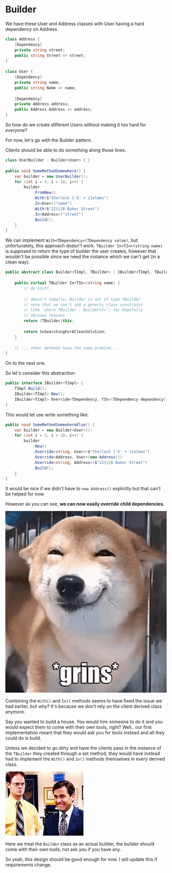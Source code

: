 # Builder

We have these User and Address classes with User having a hard dependency on Address.

```csharp
class Address {
    [Dependency]
    private string street;
    public string Street => street;
}

class User {
    [Dependency]
    private string name;
    public string Name => name;

    [Dependency]
    private Address address;
    public Address Address => address;
}
```

So how do we create different Users without making it too hard for _everyone_?

For now, let's go with the Builder pattern.

Clients should be able to do something along those lines.

```csharp
class UserBuilder : Builder<User> { }

public void SomeMethodSomewhere() {
    var builder = new UserBuilder();
    for (int i = 1; i < 10; i++) {
        builder
            .FromNew()
            .With($"Sherlock {'G' + i}olmes")
            .In<User>("name")
            .With($"22{i}B Baker Street")
            .In<Address>("street")
            .Build();
    }
}
```

We can implement `With<TDependency>(TDependency value)`, but unfortunately, this approach doesn't work.
`TBuilder In<TIn>(string name)` is supposed to return the type of builder the user creates, however that wouldn't be possible since we need the instance which we can't get (in a clean way).

```csharp
public abstract class Builder<TImpl, TBuilder> : IBuilder<TImpl, TBuilder> {

    public virtual TBuilder In<TIn>(string name) {
        // do stuff..

        // doesn't compile, Builder is not of type TBuilder
        // note that we can't add a generic class constraint
        // like `where TBuilder : Builder<?>`; for hopefully
        // obvious reasons
        return (TBuilder)this;

        return toSearchingForACleanSolution;
    }

    // ... other methods have the same problem...
}
```

On to the next one.

So let's consider this abstraction:

```csharp
public interface IBuilder<TImpl> {
    TImpl Build();
    IBuilder<TImpl> New();
    IBuilder<TImpl> Override<TDependency, TIn>(TDependency dependency);
}
```

This would let use write something like:

```csharp
public void SomeMethodSomewhereElse() {
    var builder = new Builder<User>();
    for (int i = 1; i < 10; i++) {
        builder
            .New()
            .Override<string, User>($"Sherlock {'G' + i}olmes")
            .Override<Address, User>(new Address())
            .Override<string, Address>($"22{i}B Baker Street")
            .Build();
    }
}
```

It would be nice if we didn't have to ```new Address()``` explicitly but that can't be helped for now.

However as you can see, **we can now easily override child dependencies.**

![YAY!](../assets/excited.gif)

Combining the ```With()``` and ```In()``` methods seems to have fixed the issue we had earlier, but why?
It's because we don't rely on the client derived class anymore.

Say you wanted to build a house. You would hire someone to do it and you would expect them to come with their own tools, right?
Well.. our first implementation meant that they would ask you for tools instead and all they could do is build.

Unless we decided to go dirty and have the clients pass in the instance of the ```TBuilder``` they created through a set method, they would have instead had to implement the ```With()``` and ```In()``` methods themselves in every derived class.

![Yikes](../assets/yikes.gif)

Here we treat the ```Builder``` class as an actual builder, the builder should come with their own tools, not ask you if you have any.

So yeah, this design should be good enough for now. I will update this if requirements change.
